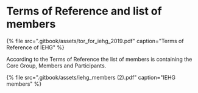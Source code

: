 # Terms of Reference and list of members

{% file src=".gitbook/assets/tor\_for\_iehg\_2019.pdf" caption="Terms of Reference of IEHG" %}

According to the Terms of Reference the list of members is containing the Core Group, Members and Participants.



{% file src=".gitbook/assets/iehg\_members \(2\).pdf" caption="IEHG members" %}


